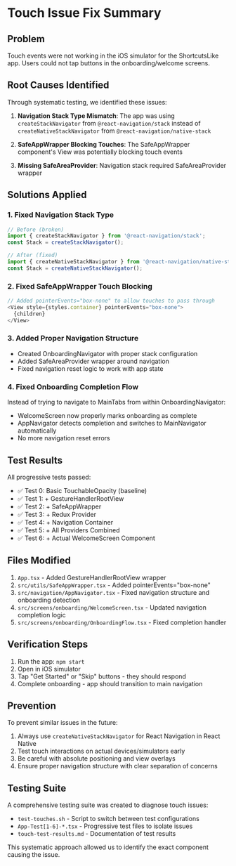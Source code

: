 # Touch Issue Fix Summary

## Problem
Touch events were not working in the iOS simulator for the ShortcutsLike app. Users could not tap buttons in the onboarding/welcome screens.

## Root Causes Identified

Through systematic testing, we identified these issues:

1. **Navigation Stack Type Mismatch**: The app was using `createStackNavigator` from `@react-navigation/stack` instead of `createNativeStackNavigator` from `@react-navigation/native-stack`

2. **SafeAppWrapper Blocking Touches**: The SafeAppWrapper component's View was potentially blocking touch events

3. **Missing SafeAreaProvider**: Navigation stack required SafeAreaProvider wrapper

## Solutions Applied

### 1. Fixed Navigation Stack Type
```javascript
// Before (broken)
import { createStackNavigator } from '@react-navigation/stack';
const Stack = createStackNavigator();

// After (fixed)
import { createNativeStackNavigator } from '@react-navigation/native-stack';
const Stack = createNativeStackNavigator();
```

### 2. Fixed SafeAppWrapper Touch Blocking
```javascript
// Added pointerEvents="box-none" to allow touches to pass through
<View style={styles.container} pointerEvents="box-none">
  {children}
</View>
```

### 3. Added Proper Navigation Structure
- Created OnboardingNavigator with proper stack configuration
- Added SafeAreaProvider wrapper around navigation
- Fixed navigation reset logic to work with app state

### 4. Fixed Onboarding Completion Flow
Instead of trying to navigate to MainTabs from within OnboardingNavigator:
- WelcomeScreen now properly marks onboarding as complete
- AppNavigator detects completion and switches to MainNavigator automatically
- No more navigation reset errors

## Test Results

All progressive tests passed:
- ✅ Test 0: Basic TouchableOpacity (baseline)
- ✅ Test 1: + GestureHandlerRootView
- ✅ Test 2: + SafeAppWrapper
- ✅ Test 3: + Redux Provider
- ✅ Test 4: + Navigation Container
- ✅ Test 5: + All Providers Combined
- ✅ Test 6: + Actual WelcomeScreen Component

## Files Modified

1. `App.tsx` - Added GestureHandlerRootView wrapper
2. `src/utils/SafeAppWrapper.tsx` - Added pointerEvents="box-none"
3. `src/navigation/AppNavigator.tsx` - Fixed navigation structure and onboarding detection
4. `src/screens/onboarding/WelcomeScreen.tsx` - Updated navigation completion logic
5. `src/screens/onboarding/OnboardingFlow.tsx` - Fixed completion handler

## Verification Steps

1. Run the app: `npm start`
2. Open in iOS simulator
3. Tap "Get Started" or "Skip" buttons - they should respond
4. Complete onboarding - app should transition to main navigation

## Prevention

To prevent similar issues in the future:
1. Always use `createNativeStackNavigator` for React Navigation in React Native
2. Test touch interactions on actual devices/simulators early
3. Be careful with absolute positioning and view overlays
4. Ensure proper navigation structure with clear separation of concerns

## Testing Suite

A comprehensive testing suite was created to diagnose touch issues:
- `test-touches.sh` - Script to switch between test configurations
- `App-Test[1-6]-*.tsx` - Progressive test files to isolate issues
- `touch-test-results.md` - Documentation of test results

This systematic approach allowed us to identify the exact component causing the issue.